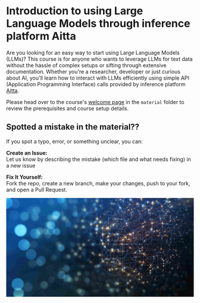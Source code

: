# Introduction to using Large Language Models through inference platform Aitta

Are you looking for an easy way to start using Large Language Models (LLMs)? This course is for anyone who wants to leverage LLMs for text data without the hassle of complex setups or sifting through extensive documentation. Whether you're a researcher, developer or just curious about AI, you'll learn how to interact with LLMs efficiently using simple API (Application Programming Interface) calls provided by inference platform [Aitta](https://staging-aitta.2.rahtiapp.fi/).

Please head over to the course's [welcome page](./material/00_welcome.ipynb) in the `material` folder to review the prerequisites and course setup details.

## Spotted a mistake in the material??

If you spot a typo, error, or something unclear, you can:

**Create an Issue:**  
Let us know by describing the mistake (which file and what needs fixing) in a new issue

**Fix It Yourself:**  
Fork the repo, create a new branch, make your changes, push to your fork, and open a Pull Request.

![ai-image](./material/images/compressed_img.jpg)